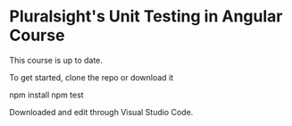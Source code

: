 # Pluralsight's Unit Testing in Angular Course
This course is up to date.

To get started, clone the repo or download it

npm install
npm test

Downloaded and edit through Visual Studio Code.